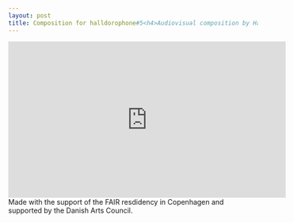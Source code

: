 ```yaml
---
layout: post
title: Composition for halldorophone#5<h4>Audiovisual composition by Halldór Úlfarsson and Hildur Guðnadóttir</h4>
---
```

<iframe width="560" height="315" src="https://www.youtube.com/embed/uo4Jq-_tysc?rel=0&amp;showinfo=0" frameborder="0" gesture="media" allow="encrypted-media" allowfullscreen></iframe>
Made with the support of the FAIR resdidency in Copenhagen and supported by the Danish Arts Council.
